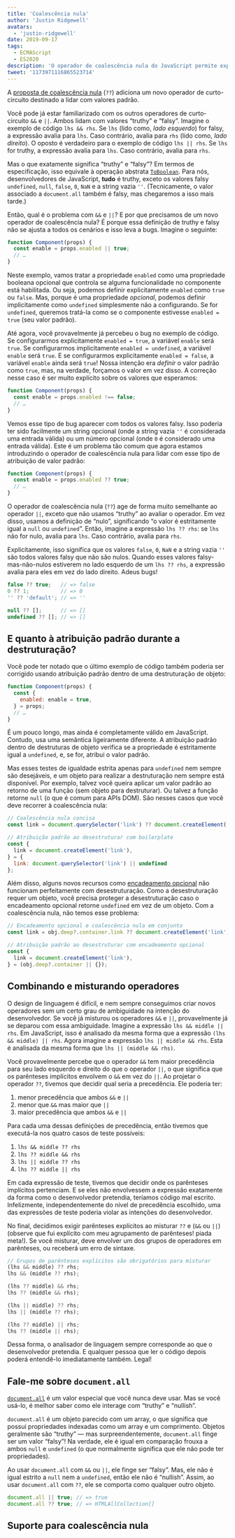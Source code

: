 ```yaml
---
title: 'Coalescência nula'
author: 'Justin Ridgewell'
avatars:
  - 'justin-ridgewell'
date: 2019-09-17
tags:
  - ECMAScript
  - ES2020
description: 'O operador de coalescência nula do JavaScript permite expressões padrão mais seguras.'
tweet: '1173971116865523714'
---
```

A [proposta de coalescência nula](https://github.com/tc39/proposal-nullish-coalescing/) (`??`) adiciona um novo operador de curto-circuito destinado a lidar com valores padrão.

Você pode já estar familiarizado com os outros operadores de curto-circuito `&&` e `||`. Ambos lidam com valores “truthy” e “falsy”. Imagine o exemplo de código `lhs && rhs`. Se `lhs` (lido como, _lado esquerdo_) for falsy, a expressão avalia para `lhs`. Caso contrário, avalia para `rhs` (lido como, _lado direito_). O oposto é verdadeiro para o exemplo de código `lhs || rhs`. Se `lhs` for truthy, a expressão avalia para `lhs`. Caso contrário, avalia para `rhs`.

<!--truncate-->
Mas o que exatamente significa “truthy” e “falsy”? Em termos de especificação, isso equivale à operação abstrata [`ToBoolean`](https://tc39.es/ecma262/#sec-toboolean). Para nós, desenvolvedores de JavaScript, **tudo** é truthy, exceto os valores falsy `undefined`, `null`, `false`, `0`, `NaN` e a string vazia `''`. (Tecnicamente, o valor associado a `document.all` também é falsy, mas chegaremos a isso mais tarde.)

Então, qual é o problema com `&&` e `||`? E por que precisamos de um novo operador de coalescência nula? É porque essa definição de truthy e falsy não se ajusta a todos os cenários e isso leva a bugs. Imagine o seguinte:

```js
function Component(props) {
  const enable = props.enabled || true;
  // …
}
```

Neste exemplo, vamos tratar a propriedade `enabled` como uma propriedade booleana opcional que controla se alguma funcionalidade no componente está habilitada. Ou seja, podemos definir explicitamente `enabled` como `true` ou `false`. Mas, porque é uma propriedade _opcional_, podemos definir implicitamente como `undefined` simplesmente não a configurando. Se for `undefined`, queremos tratá-la como se o componente estivesse `enabled = true` (seu valor padrão).

Até agora, você provavelmente já percebeu o bug no exemplo de código. Se configurarmos explicitamente `enabled = true`, a variável `enable` será `true`. Se configurarmos implicitamente `enabled = undefined`, a variável `enable` será `true`. E se configurarmos explicitamente `enabled = false`, a variável `enable` ainda será `true`! Nossa intenção era _definir_ o valor padrão como `true`, mas, na verdade, forçamos o valor em vez disso. A correção nesse caso é ser muito explícito sobre os valores que esperamos:

```js
function Component(props) {
  const enable = props.enabled !== false;
  // …
}
```

Vemos esse tipo de bug aparecer com todos os valores falsy. Isso poderia ter sido facilmente um string opcional (onde a string vazia `''` é considerada uma entrada válida) ou um número opcional (onde `0` é considerado uma entrada válida). Este é um problema tão comum que agora estamos introduzindo o operador de coalescência nula para lidar com esse tipo de atribuição de valor padrão:

```js
function Component(props) {
  const enable = props.enabled ?? true;
  // …
}
```

O operador de coalescência nula (`??`) age de forma muito semelhante ao operador `||`, exceto que não usamos “truthy” ao avaliar o operador. Em vez disso, usamos a definição de “nulo”, significando “o valor é estritamente igual a `null` ou `undefined`”. Então, imagine a expressão `lhs ?? rhs`: se `lhs` não for nulo, avalia para `lhs`. Caso contrário, avalia para `rhs`.

Explicitamente, isso significa que os valores `false`, `0`, `NaN` e a string vazia `''` são todos valores falsy que não são nulos. Quando esses valores falsy-mas-não-nulos estiverem no lado esquerdo de um `lhs ?? rhs`, a expressão avalia para eles em vez do lado direito. Adeus bugs!

```js
false ?? true;   // => false
0 ?? 1;          // => 0
'' ?? 'default'; // => ''

null ?? [];      // => []
undefined ?? []; // => []
```

## E quanto à atribuição padrão durante a destruturação?

Você pode ter notado que o último exemplo de código também poderia ser corrigido usando atribuição padrão dentro de uma destruturação de objeto:

```js
function Component(props) {
  const {
    enabled: enable = true,
  } = props;
  // …
}
```

É um pouco longo, mas ainda é completamente válido em JavaScript. Contudo, usa uma semântica ligeiramente diferente. A atribuição padrão dentro de destruturas de objeto verifica se a propriedade é estritamente igual a `undefined`, e, se for, atribui o valor padrão.

Mas esses testes de igualdade estrita apenas para `undefined` nem sempre são desejáveis, e um objeto para realizar a destruturação nem sempre está disponível. Por exemplo, talvez você queira aplicar um valor padrão ao retorno de uma função (sem objeto para destruturar). Ou talvez a função retorne `null` (o que é comum para APIs DOM). São nesses casos que você deve recorrer à coalescência nula:

```js
// Coalescência nula concisa
const link = document.querySelector('link') ?? document.createElement('link');

// Atribuição padrão ao desestruturar com boilerplate
const {
  link = document.createElement('link'),
} = {
  link: document.querySelector('link') || undefined
};
```

Além disso, alguns novos recursos como [encadeamento opcional](/features/optional-chaining) não funcionam perfeitamente com desestruturação. Como a desestruturação requer um objeto, você precisa proteger a desestruturação caso o encadeamento opcional retorne `undefined` em vez de um objeto. Com a coalescência nula, não temos esse problema:

```js
// Encadeamento opcional e coalescência nula em conjunto
const link = obj.deep?.container.link ?? document.createElement('link');

// Atribuição padrão ao desestruturar com encadeamento opcional
const {
  link = document.createElement('link'),
} = (obj.deep?.container || {});
```

## Combinando e misturando operadores

O design de linguagem é difícil, e nem sempre conseguimos criar novos operadores sem um certo grau de ambiguidade na intenção do desenvolvedor. Se você já misturou os operadores `&&` e `||`, provavelmente já se deparou com essa ambiguidade. Imagine a expressão `lhs && middle || rhs`. Em JavaScript, isso é analisado da mesma forma que a expressão `(lhs && middle) || rhs`. Agora imagine a expressão `lhs || middle && rhs`. Esta é analisada da mesma forma que `lhs || (middle && rhs)`.

Você provavelmente percebe que o operador `&&` tem maior precedência para seu lado esquerdo e direito do que o operador `||`, o que significa que os parênteses implícitos envolvem o `&&` em vez do `||`. Ao projetar o operador `??`, tivemos que decidir qual seria a precedência. Ele poderia ter:

1. menor precedência que ambos `&&` e `||`
1. menor que `&&` mas maior que `||`
1. maior precedência que ambos `&&` e `||`

Para cada uma dessas definições de precedência, então tivemos que executá-la nos quatro casos de teste possíveis:

1. `lhs && middle ?? rhs`
1. `lhs ?? middle && rhs`
1. `lhs || middle ?? rhs`
1. `lhs ?? middle || rhs`

Em cada expressão de teste, tivemos que decidir onde os parênteses implícitos pertenciam. E se eles não envolvessem a expressão exatamente da forma como o desenvolvedor pretendia, teríamos código mal escrito. Infelizmente, independentemente do nível de precedência escolhido, uma das expressões de teste poderia violar as intenções do desenvolvedor.

No final, decidimos exigir parênteses explícitos ao misturar `??` e (`&&` ou `||`) (observe que fui explícito com meu agrupamento de parênteses! piada meta!). Se você misturar, deve envolver um dos grupos de operadores em parênteses, ou receberá um erro de sintaxe.

```js
// Grupos de parênteses explícitos são obrigatórios para misturar
(lhs && middle) ?? rhs;
lhs && (middle ?? rhs);

(lhs ?? middle) && rhs;
lhs ?? (middle && rhs);

(lhs || middle) ?? rhs;
lhs || (middle ?? rhs);

(lhs ?? middle) || rhs;
lhs ?? (middle || rhs);
```

Dessa forma, o analisador de linguagem sempre corresponde ao que o desenvolvedor pretendia. E qualquer pessoa que ler o código depois poderá entendê-lo imediatamente também. Legal!

## Fale-me sobre `document.all`

[`document.all`](https://developer.mozilla.org/en-US/docs/Web/API/Document/all) é um valor especial que você nunca deve usar. Mas se você usá-lo, é melhor saber como ele interage com “truthy” e “nullish”.

`document.all` é um objeto parecido com um array, o que significa que possui propriedades indexadas como um array e um comprimento. Objetos geralmente são “truthy” — mas surpreendentemente, `document.all` finge ser um valor “falsy”! Na verdade, ele é igual em comparação frouxa a ambos `null` e `undefined` (o que normalmente significa que ele não pode ter propriedades).

Ao usar `document.all` com `&&` ou `||`, ele finge ser “falsy”. Mas, ele não é igual estrito a `null` nem a `undefined`, então ele não é “nullish”. Assim, ao usar `document.all` com `??`, ele se comporta como qualquer outro objeto.

```js
document.all || true; // => true
document.all ?? true; // => HTMLAllCollection[]
```

## Suporte para coalescência nula

<feature-support chrome="80 https://bugs.chromium.org/p/v8/issues/detail?id=9547"
                 firefox="72 https://bugzilla.mozilla.org/show_bug.cgi?id=1566141"
                 safari="13.1 https://webkit.org/blog/10247/new-webkit-features-in-safari-13-1/"
                 nodejs="14 https://medium.com/@nodejs/node-js-version-14-available-now-8170d384567e"
                 babel="yes https://babeljs.io/docs/en/babel-plugin-proposal-nullish-coalescing-operator"></feature-support>
